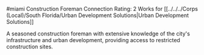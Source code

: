 #miami 
Construction Foreman
Connection Rating: 2
Works for [[../../../Corps (Local)/South Florida/Urban Development Solutions|Urban Development Solutions]]

A seasoned construction foreman with extensive knowledge of the city's infrastructure and urban development, providing access to restricted construction sites.